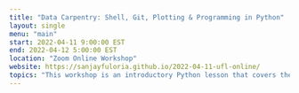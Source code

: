 ```yaml
---
title: "Data Carpentry: Shell, Git, Plotting & Programming in Python"
layout: single
menu: "main"
start: 2022-04-11 9:00:00 EST
end: 2022-04-12 5:00:00 EST
location: "Zoom Online Workshop"
website: https://sanjayfuloria.github.io/2022-04-11-ufl-online/
topics: "This workshop is an introductory Python lesson that covers the fundamental data skills needed to conduct research. Its target audience is researchers who have little to no prior computational experience. It covers tabular and other core data structures, conditionals and loops, writing functions, and building plots. The lesson also introduces JupyterLab, Bash shell scripting, and version control with Git." 
---
```

